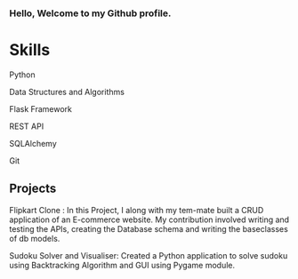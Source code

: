 ### Hello, Welcome to my Github profile.



# Skills

Python

Data Structures and Algorithms

Flask Framework

REST API

SQLAlchemy

Git

## Projects

Flipkart Clone : In this Project, I along with my tem-mate built a CRUD application of an E-commerce website. My contribution involved writing and testing the APIs, creating the Database schema and writing the baseclasses of db models.

Sudoku Solver and Visualiser: Created a Python application to solve sudoku using Backtracking Algorithm and GUI using Pygame module.
